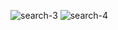 ![search-3](https://user-images.githubusercontent.com/85369490/160294879-1578362e-6dbb-4dbf-893d-139c7ba8b8bf.png)
![search-4](https://user-images.githubusercontent.com/85369490/160294881-25af8e5a-62c4-4200-b988-3e3108c1f851.png)
